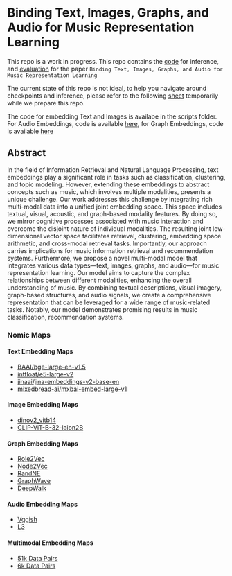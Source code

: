 # Binding Text, Images, Graphs, and Audio for Music Representation Learning
This repo is a work in progress.
This repo contains the [code](https://github.com/a-tabaza/binding_music/blob/main/fairouz/notebooks/model.ipynb) for inference, and [evaluation](https://github.com/a-tabaza/binding_music/blob/main/fairouz/checkpoints/code/load_checkpoint.ipynb) for the paper ``Binding Text, Images, Graphs, and Audio for Music Representation Learning`` 

The current state of this repo is not ideal, to help you navigate around checkpoints and inference, please refer to the following [sheet](https://docs.google.com/spreadsheets/d/11v6GrVe-0SJwl2Xqv_F5k20S1s6H_6B1uQ6oYKZL2Z0/edit?usp=sharing) temporarily while we prepare this repo.

The code for embedding Text and Images is availabe in the scripts folder. For Audio Embeddings, code is available [here](https://github.com/a-tabaza/audio_embeddings), for Graph Embeddings, code is available [here](https://github.com/AbdelRahmanYaghi/FairouzConf)

## Abstract
In the field of Information Retrieval and Natural Language Processing, text embeddings play a significant role in tasks such as classification, clustering, and topic modeling. However, extending these embeddings to abstract concepts such as music, which involves multiple modalities, presents a unique challenge. Our work addresses this challenge by integrating rich multi-modal data into a unified joint embedding space. This space includes textual, visual, acoustic, and graph-based modality features. By doing so, we mirror cognitive processes associated with music interaction and overcome the disjoint nature of individual modalities. The resulting joint low-dimensional vector space facilitates retrieval, clustering, embedding space arithmetic, and cross-modal retrieval tasks. Importantly, our approach carries implications for music information retrieval and recommendation systems. Furthermore, we propose a novel multi-modal model that integrates various data types—text, images, graphs, and audio—for music representation learning. Our model aims to capture the complex relationships between different modalities, enhancing the overall understanding of music. By combining textual descriptions, visual imagery, graph-based structures, and audio signals, we create a comprehensive representation that can be leveraged for a wide range of music-related tasks. Notably, our model demonstrates promising results in music classification, recommendation systems.

### Nomic Maps
#### Text Embedding Maps
- [BAAI/bge-large-en-v1.5](https://atlas.nomic.ai/data/omaralquishawi25/model-bge-1/map-)
- [intfloat/e5-large-v2](https://atlas.nomic.ai/data/omaralquishawi25/model-e5-1/map)
- [jinaai/jina-embeddings-v2-base-en](https://atlas.nomic.ai/data/omaralquishawi25/model-jina-1/map)
- [mixedbread-ai/mxbai-embed-large-v1](https://atlas.nomic.ai/data/omaralquishawi25/model-mxbai/map)

#### Image Embedding Maps
- [dinov2_vitb14](https://atlas.nomic.ai/data/omaralquishawi25/model-dino-1/map)
- [CLIP-ViT-B-32-laion2B](https://atlas.nomic.ai/data/omaralquishawi25/model-openclip-1/map)

#### Graph Embedding Maps
- [Role2Vec](https://atlas.nomic.ai/data/abd20200355/graph-embedding-map-for-model-role2vec/map)
- [Node2Vec](https://atlas.nomic.ai/data/abd20200355/graph-embedding-map-for-model-node2vec/map)
- [RandNE](https://atlas.nomic.ai/data/abd20200355/graph-embedding-map-for-model-randne/map)
- [GraphWave](https://atlas.nomic.ai/data/abd20200355/graph-embedding-map-for-model-graphwave/map)
- [DeepWalk](https://atlas.nomic.ai/data/abd20200355/graph-embedding-map-for-model-deepwalk/map)

#### Audio Embedding Maps
- [Vggish](https://atlas.nomic.ai/data/omaralquishawi25/all-music-embeddings-march-23rd---mean/map)
- [L3](https://atlas.nomic.ai/data/omaralquishawi25/model-openl3/map)

#### Multimodal Embedding Maps
- [51k Data Pairs](https://atlas.nomic.ai/data/tyqnology/fairouz-vggish-randne-openclip-mxbai-200-epochs-contracted-51k-datapoints-euclidian/map)
- [6k Data Pairs](https://atlas.nomic.ai/data/tyqnology/fairouz-vggish-randne-openclip-mxbai-200-epochs-contracted-dropout-euclidian/map) 
